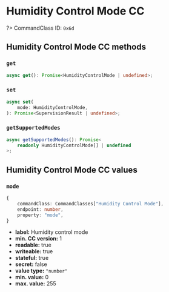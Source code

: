# Humidity Control Mode CC

?> CommandClass ID: `0x6d`

## Humidity Control Mode CC methods

### `get`

```ts
async get(): Promise<HumidityControlMode | undefined>;
```

### `set`

```ts
async set(
	mode: HumidityControlMode,
): Promise<SupervisionResult | undefined>;
```

### `getSupportedModes`

```ts
async getSupportedModes(): Promise<
	readonly HumidityControlMode[] | undefined
>;
```

## Humidity Control Mode CC values

### `mode`

```ts
{
	commandClass: CommandClasses["Humidity Control Mode"],
	endpoint: number,
	property: "mode",
}
```

-   **label:** Humidity control mode
-   **min. CC version:** 1
-   **readable:** true
-   **writeable:** true
-   **stateful:** true
-   **secret:** false
-   **value type:** `"number"`
-   **min. value:** 0
-   **max. value:** 255
